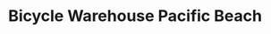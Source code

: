 ---
title: "Bicycle Warehouse Pacific Beach"
url: /san-diego/bicycle-warehouse-pacific-beach/
shop: bicycle
---